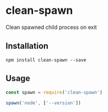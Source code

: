 # clean-spawn

Clean spawned child process on exit

## Installation

```
npm install clean-spawn --save
```

## Usage

```js
const spawn = require('clean-spawn')

spawn('node', ['--version'])
```
